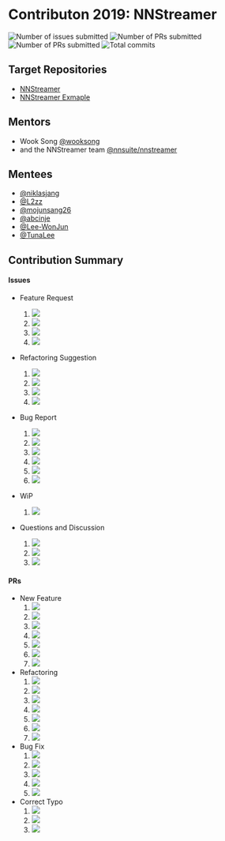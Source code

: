 # Contributon 2019: NNStreamer

![Number of issues submitted](https://img.shields.io/endpoint.svg?url=https://gist.githubusercontent.com/wooksong/69bfeafc2c1f4607727fb7cd7d76b609/raw/total_issue_badge.json)    ![Number of PRs submitted](https://img.shields.io/endpoint.svg?url=https://gist.githubusercontent.com/wooksong/69bfeafc2c1f4607727fb7cd7d76b609/raw/total_spr_badge.json)    ![Number of PRs submitted](https://img.shields.io/endpoint.svg?url=https://gist.githubusercontent.com/wooksong/69bfeafc2c1f4607727fb7cd7d76b609/raw/total_pr_badge.json)    ![Total commits](https://img.shields.io/endpoint.svg?url=https://gist.githubusercontent.com/wooksong/69bfeafc2c1f4607727fb7cd7d76b609/raw/total_commit_badge.json)
## Target Repositories
- [NNStreamer](https://github.com/nnsuite/nnstreamer)
- [NNStreamer Exmaple](https://github.com/nnsuite/nnstreamer-example)

## Mentors
- Wook Song [@wooksong](https://github.com/wooksong)
- and the NNStreamer team [@nnsuite/nnstreamer](https://github.com/orgs/nnsuite/teams/nnstreamer)

## Mentees
- [@niklasjang](https://github.com/niklasjang)
- [@L2zz](https://github.com/L2zz)
- [@mojunsang26](https://github.com/mojunsang26)
- [@abcinje](https://github.com/abcinje)
- [@Lee-WonJun](https://github.com/Lee-WonJun)
- [@TunaLee](https://github.com/TunaLee)

## Contribution Summary
#### Issues

- Feature Request
    1. [![](https://img.shields.io/github/issues/detail/title/nnsuite/nnstreamer-example/62)](https://github.com/nnsuite/nnstreamer-example/issues/62)
    2. [![](https://img.shields.io/github/issues/detail/title/nnsuite/nnstreamer-example/64)](https://github.com/nnsuite/nnstreamer-example/issues/64)
    3. [![](https://img.shields.io/github/issues/detail/title/nnsuite/nnstreamer/1795)](https://github.com/nnsuite/nnstreamer/issues/1795)
    4. [![](https://img.shields.io/github/issues/detail/title/nnsuite/nnstreamer/1796)](https://github.com/nnsuite/nnstreamer/issues/1796)  

- Refactoring Suggestion
    1. [![](https://img.shields.io/github/issues/detail/title/nnsuite/nnstreamer/1745)](https://github.com/nnsuite/nnstreamer/issues/1745)
    2. [![](https://img.shields.io/github/issues/detail/title/nnsuite/nnstreamer/1762)](https://github.com/nnsuite/nnstreamer/issues/1762)
    3. [![](https://img.shields.io/github/issues/detail/title/nnsuite/nnstreamer/1773)](https://github.com/nnsuite/nnstreamer/issues/1773)
    4. [![](https://img.shields.io/github/issues/detail/title/nnsuite/nnstreamer/1786)](https://github.com/nnsuite/nnstreamer/issues/1786)
    

- Bug Report
    1. [![](https://img.shields.io/github/issues/detail/title/nnsuite/nnstreamer/1732)](https://github.com/nnsuite/nnstreamer/issues/1732)
    2. [![](https://img.shields.io/github/issues/detail/title/nnsuite/nnstreamer-example/77)](https://github.com/nnsuite/nnstreamer-example/issues/77)
    3. [![](https://img.shields.io/github/issues/detail/title/nnsuite/nnstreamer-example/72)](https://github.com/nnsuite/nnstreamer-example/issues/72)
    4. [![](https://img.shields.io/github/issues/detail/title/nnsuite/nnstreamer-example/61)](https://github.com/nnsuite/nnstreamer-example/issues/61)
    5. [![](https://img.shields.io/github/issues/detail/title/nnsuite/nnstreamer/1793)](https://github.com/nnsuite/nnstreamer/issues/1793)
    6. [![](https://img.shields.io/github/issues/detail/title/nnsuite/nnstreamer-example/74)](https://github.com/nnsuite/nnstreamer-example/issues/74)

- WiP
    1. [![](https://img.shields.io/github/issues/detail/title/nnsuite/nnstreamer-example/69)](https://github.com/nnsuite/nnstreamer-example/issues/69)

- Questions and Discussion
    1. [![](https://img.shields.io/github/issues/detail/title/nnsuite/nnstreamer-example/65)](https://github.com/nnsuite/nnstreamer-example/issues/65)
    2. [![](https://img.shields.io/github/issues/detail/title/nnsuite/nnstreamer/1770)](https://github.com/nnsuite/nnstreamer/issues/1770)
    2. [![](https://img.shields.io/github/issues/detail/title/nnsuite/nnstreamer/1774)](https://github.com/nnsuite/nnstreamer/issues/1774)


#### PRs
- New Feature
    1. [![](https://img.shields.io/github/issues/detail/title/nnsuite/nnstreamer/1799)](https://github.com/nnsuite/nnstreamer/issues/1799)
    2. [![](https://img.shields.io/github/issues/detail/title/nnsuite/nnstreamer-example/81)](https://github.com/nnsuite/nnstreamer-example/issues/81)
    3. [![](https://img.shields.io/github/issues/detail/title/nnsuite/nnstreamer/1801)](https://github.com/nnsuite/nnstreamer/issues/1801)
    4. [![](https://img.shields.io/github/issues/detail/title/nnsuite/nnstreamer-example/82)](https://github.com/nnsuite/nnstreamer-example/issues/82)
    5. [![](https://img.shields.io/github/issues/detail/title/nnsuite/nnstreamer-example/66)](https://github.com/nnsuite/nnstreamer-example/issues/66)
    6. [![](https://img.shields.io/github/issues/detail/title/nnsuite/nnstreamer-example/80)](https://github.com/nnsuite/nnstreamer-example/issues/80)
    7. [![](https://img.shields.io/github/issues/detail/title/nnsuite/nnstreamer/1800)](https://github.com/nnsuite/nnstreamer-example/issues/1800)
- Refactoring
    1. [![](https://img.shields.io/github/issues/detail/title/nnsuite/nnstreamer/1748)](https://github.com/nnsuite/nnstreamer/issues/1748)
    2. [![](https://img.shields.io/github/issues/detail/title/nnsuite/nnstreamer/1765)](https://github.com/nnsuite/nnstreamer/issues/1765)
    3. [![](https://img.shields.io/github/issues/detail/title/nnsuite/nnstreamer/1779)](https://github.com/nnsuite/nnstreamer/issues/1779)
    4. [![](https://img.shields.io/github/issues/detail/title/nnsuite/nnstreamer/1789)](https://github.com/nnsuite/nnstreamer/issues/1789)
    5. [![](https://img.shields.io/github/issues/detail/title/nnsuite/nnstreamer/1798)](https://github.com/nnsuite/nnstreamer/issues/1798)
    6. [![](https://img.shields.io/github/issues/detail/title/nnsuite/nnstreamer-example/73)](https://github.com/nnsuite/nnstreamer-example/issues/73)
    7. [![](https://img.shields.io/github/issues/detail/title/nnsuite/nnstreamer/1726)](https://github.com/nnsuite/nnstreamer-example/issues/1726)
- Bug Fix
    1. [![](https://img.shields.io/github/issues/detail/title/nnsuite/nnstreamer-example/79)](https://github.com/nnsuite/nnstreamer-example/issues/79)
    2. [![](https://img.shields.io/github/issues/detail/title/nnsuite/nnstreamer-example/73)](https://github.com/nnsuite/nnstreamer-example/issues/73)
    3. [![](https://img.shields.io/github/issues/detail/title/nnsuite/nnstreamer/1794)](https://github.com/nnsuite/nnstreamer/issues/1794)
    4. [![](https://img.shields.io/github/issues/detail/title/nnsuite/nnstreamer/1758)](https://github.com/nnsuite/nnstreamer/issues/1758)
    5. [![](https://img.shields.io/github/issues/detail/title/nnsuite/nnstreamer-example/75)](https://github.com/nnsuite/nnstreamer-example/issues/75)
- Correct Typo
    1. [![](https://img.shields.io/github/issues/detail/title/nnsuite/nnstreamer-example/76)](https://github.com/nnsuite/nnstreamer-example/issues/76)
    2. [![](https://img.shields.io/github/issues/detail/title/nnsuite/nnstreamer-example/78)](https://github.com/nnsuite/nnstreamer-example/issues/78)
    3. [![](https://img.shields.io/github/issues/detail/title/nnsuite/nnstreamer/1797)](https://github.com/nnsuite/nnstreamer/issues/1797)
